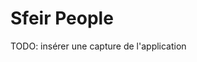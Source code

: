 <!-- .slide: class="with-code-bg-dark" -->

# Sfeir People

TODO: insérer une capture de l'application
